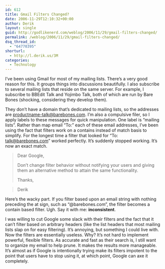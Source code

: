 ```yaml
---
id: 612
title: Gmail Filters Changed?
date: 2006-11-29T12:10:32+00:00
author: Derik
layout: single
guid: http://godlikenerd.com/weblog/2006/11/29/gmail-filters-changed/
permalink: /weblog/2006/11/29/gmail-filters-changed/
dsq_thread_id:
  - "64770395"
shorturl:
  - http://l.derik.us/3M
categories:
  - Technology
---
```

I&#8217;ve been using Gmail for most of my mailing lists. There&#8217;s a very good reason for this. It groups things into discussions beautifully. I also subscribe to several mailing lists that reside on the same server. For example, I subscribe to BBEdit Talk and Yojimbo Talk, both of which are run by Bare Bones (shocking, considering they develop them).

They don&#8217;t have a domain that&#8217;s dedicated to mailing lists, so the addresses are productname-talk@barebones.com. I&#8217;m also a compulsive filer, so I apply labels to these messages for quick manipulation. One label is &#8220;mailing lists&#8221;. Rather than map email &#8220;To:&#8221; each of these email addresses, I&#8217;ve been using the fact that filters work on a contains instead of match basis to simplify. For the longest time a filter that looked for &#8220;To: talk@barebones.com&#8221; worked perfectly. It&#8217;s suddenly stopped working. It&#8217;s now an exact match.

> Dear Google,
> 
> Don&#8217;t change filter behavior without notifying your users and giving them an alternative method to attain the same functionality.
> 
> Thanks,
    
> Derik

Here&#8217;s the wacky part. If you filter based upon an email string with nothing preceding the at sign, such as &#8220;@barebones.com&#8221;, the filter becomes a contain based filter. Ugh. Say it with me: **inconsistent**.

I was willing to cut Google some slack with their filters and the fact that it can&#8217;t filter based on arbitrary headers (like the list headers that most mailing lists slap on for easy filtering). It&#8217;s annoying, but something I could live with. Now the filters are essentially useless. Why? It&#8217;s not hard to implement powerful, flexible filters. As accurate and fast as their search is, I still want to organize my email to help prune. It makes the results more manageable. It&#8217;s almost as if Google is intentionally trying make its filters impotent to the point that users have to stop using it, at which point, Google can axe it completely.